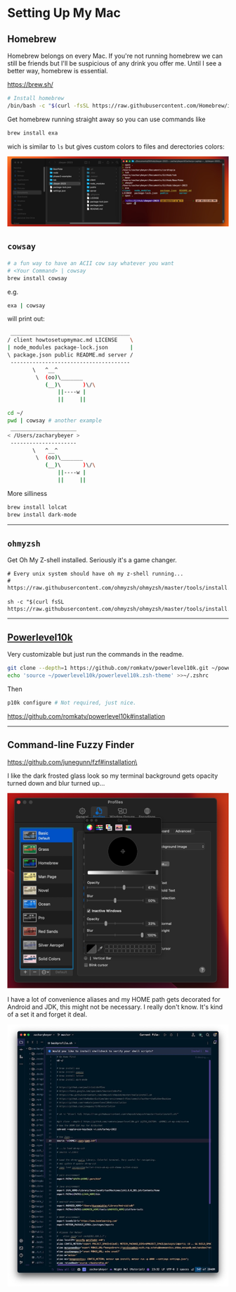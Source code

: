 # Setting Up My Mac

## Homebrew

Homebrew belongs on every Mac. If you're not running homebrew we can still be friends but I'll be suspicious of any drink you offer me. Until I see a better way, homebrew is essential.

https://brew.sh/

```bash
# Install homebrew
/bin/bash -c "$(curl -fsSL https://raw.githubusercontent.com/Homebrew/install/HEAD/install.sh)"
```

Get homebrew running straight away so you can use commands like 

```bash 
brew install exa
```

wich is similar to `ls` but gives custom colors to files and derectories colors:

![Screenshot 2023-11-11 at 5.13.57 PM](./public/assets/Screenshot%202023-11-11%20at%205.13.57%20PM.jpg)

## `cowsay`

```bash
# a fun way to have an ACII cow say whatever you want
# <Your Command> | cowsay
brew install cowsay 
```

e.g.

```bash
exa | cowsay
```

will print out:

```bash
 ______________________________________ 
/ client howtosetupmymac.md LICENSE    \
| node_modules package-lock.json       |
\ package.json public README.md server /
 -------------------------------------- 
        \   ^__^
         \  (oo)\_______
            (__)\       )\/\
                ||----w |
                ||     ||
```

```bash
cd ~/
pwd | cowsay # another example
 _____________________ 
< /Users/zacharybeyer >
 --------------------- 
        \   ^__^
         \  (oo)\_______
            (__)\       )\/\
                ||----w |
                ||     ||
```

More silliness

```bash
brew install lolcat
brew install dark-mode
```

----

## `ohmyzsh`

Get  Oh My Z-shell installed. Seriously it's a game changer.

```
# Every unix system should have oh my z-shell running...
# https://raw.githubusercontent.com/ohmyzsh/ohmyzsh/master/tools/install.sh

sh -c "$(curl fsSL https://raw.githubusercontent.com/ohmyzsh/ohmyzsh/master/tools/install.sh)"
```

----

## [Powerlevel10k](https://github.com/romkatv/powerlevel10k#powerlevel10k)

Very customizable but just run the commands in the readme.

```bash
git clone --depth=1 https://github.com/romkatv/powerlevel10k.git ~/powerlevel10k
echo 'source ~/powerlevel10k/powerlevel10k.zsh-theme' >>~/.zshrc
```

Then

```bash
p10k configure # Not required, just nice.
```



https://github.com/romkatv/powerlevel10k#installation


----

## Command-line Fuzzy Finder

https://github.com/junegunn/fzf#installation\



I like the dark frosted glass look so my terminal background gets opacity turned down and blur turned up...

![Screenshot 2023-11-11 at 5.14.18 PM](./public/assets/Screenshot%202023-11-11%20at%205.14.18%20PM.jpg)



I have a lot of convenience aliases and my HOME path gets decorated for Android and JDK, this might not be necessary. I really don't know. It's kind of a set it and forget it deal.

![Screenshot 2023-11-11 at 5.15.28 PM](./public/assets/Screenshot%202023-11-11%20at%205.15.28%20PM.jpg)
